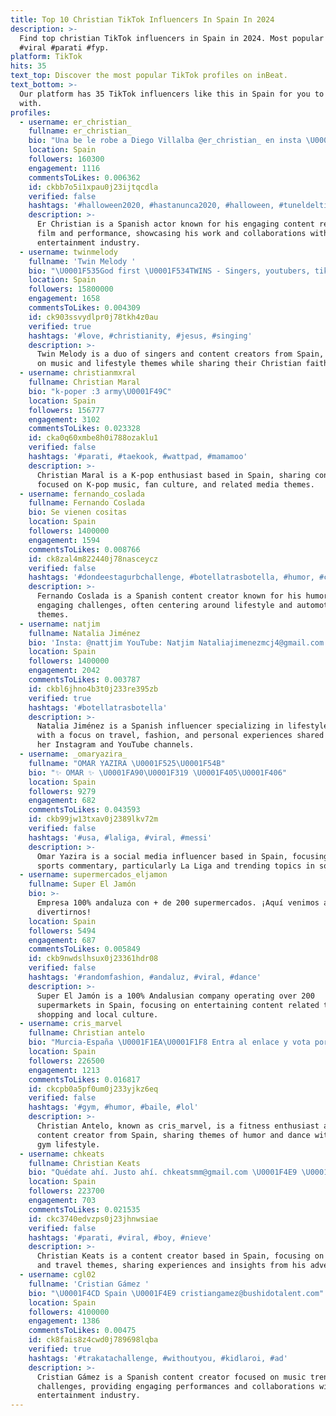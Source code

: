 ```yaml
---
title: Top 10 Christian TikTok Influencers In Spain In 2024
description: >-
  Find top christian TikTok influencers in Spain in 2024. Most popular hashtags:
  #viral #parati #fyp.
platform: TikTok
hits: 35
text_top: Discover the most popular TikTok profiles on inBeat.
text_bottom: >-
  Our platform has 35 TikTok influencers like this in Spain for you to connect
  with.
profiles:
  - username: er_christian_
    fullname: er_christian_
    bio: "Una be le robe a Diego Villalba @er_christian_ en insta \U0001F52A\U0001F44C\U0001F3FB"
    location: Spain
    followers: 160300
    engagement: 1116
    commentsToLikes: 0.006362
    id: ckbb7o5i1xpau0j23ijtqcdla
    verified: false
    hashtags: '#halloween2020, #hastanunca2020, #halloween, #tuneldeltiempo'
    description: >-
      Er Christian is a Spanish actor known for his engaging content related to
      film and performance, showcasing his work and collaborations within the
      entertainment industry.
  - username: twinmelody
    fullname: 'Twin Melody '
    bio: "\U0001F535God first \U0001F534TWINS - Singers, youtubers, tiktokers ;) \U0001F4CDSpain \U0001F497LOVE YOU"
    location: Spain
    followers: 15800000
    engagement: 1658
    commentsToLikes: 0.004309
    id: ck903ssvydlpr0j78tkh4z0au
    verified: true
    hashtags: '#love, #christianity, #jesus, #singing'
    description: >-
      Twin Melody is a duo of singers and content creators from Spain, focusing
      on music and lifestyle themes while sharing their Christian faith.
  - username: christianmxral
    fullname: Christian Maral
    bio: "k-poper :3 army\U0001F49C"
    location: Spain
    followers: 156777
    engagement: 3102
    commentsToLikes: 0.023328
    id: cka0q60xmbe8h0i788ozaklu1
    verified: false
    hashtags: '#parati, #taekook, #wattpad, #mamamoo'
    description: >-
      Christian Maral is a K-pop enthusiast based in Spain, sharing content
      focused on K-pop music, fan culture, and related media themes.
  - username: fernando_coslada
    fullname: Fernando Coslada
    bio: Se vienen cositas
    location: Spain
    followers: 1400000
    engagement: 1594
    commentsToLikes: 0.008766
    id: ck8zal4m822440j78nasceycz
    verified: false
    hashtags: '#dondeestagurbchallenge, #botellatrasbotella, #humor, #citroenami'
    description: >-
      Fernando Coslada is a Spanish content creator known for his humor and
      engaging challenges, often centering around lifestyle and automotive
      themes.
  - username: natjim
    fullname: Natalia Jiménez
    bio: 'Insta: @nattjim YouTube: Natjim Nataliajimenezmcj4@gmail.com'
    location: Spain
    followers: 1400000
    engagement: 2042
    commentsToLikes: 0.003787
    id: ckbl6jhno4b3t0j233re395zb
    verified: true
    hashtags: '#botellatrasbotella'
    description: >-
      Natalia Jiménez is a Spanish influencer specializing in lifestyle content,
      with a focus on travel, fashion, and personal experiences shared across
      her Instagram and YouTube channels.
  - username: _omaryazira_
    fullname: "OMAR YAZIRA \U0001F525\U0001F54B"
    bio: "✨ OMAR ✨ \U0001FA90\U0001F319 \U0001F405\U0001F406"
    location: Spain
    followers: 9279
    engagement: 682
    commentsToLikes: 0.043593
    id: ckb99jw13txav0j2389lkv72m
    verified: false
    hashtags: '#usa, #laliga, #viral, #messi'
    description: >-
      Omar Yazira is a social media influencer based in Spain, focusing on
      sports commentary, particularly La Liga and trending topics in soccer.
  - username: supermercados_eljamon
    fullname: Super El Jamón
    bio: >-
      Empresa 100% andaluza con + de 200 supermercados. ¡Aquí venimos a
      divertirnos!
    location: Spain
    followers: 5494
    engagement: 687
    commentsToLikes: 0.005849
    id: ckb9nwdslhsux0j23361hdr08
    verified: false
    hashtags: '#randomfashion, #andaluz, #viral, #dance'
    description: >-
      Super El Jamón is a 100% Andalusian company operating over 200
      supermarkets in Spain, focusing on entertaining content related to
      shopping and local culture.
  - username: cris_marvel
    fullname: Christian antelo
    bio: "Murcia-España \U0001F1EA\U0001F1F8 Entra al enlace y vota por mi ✅ ↘️ ⬇️ ↙️"
    location: Spain
    followers: 226500
    engagement: 1213
    commentsToLikes: 0.016817
    id: ckcpb0a5pf0um0j233yjkz6eq
    verified: false
    hashtags: '#gym, #humor, #baile, #lol'
    description: >-
      Christian Antelo, known as cris_marvel, is a fitness enthusiast and
      content creator from Spain, sharing themes of humor and dance within the
      gym lifestyle.
  - username: chkeats
    fullname: Christian Keats
    bio: "Quédate ahí. Justo ahí. chkeatsmm@gmail.com \U0001F4E9 \U0001F64B\U0001F3FD‍♂️ Madrid\U0001F4CD\U0001F680"
    location: Spain
    followers: 223700
    engagement: 703
    commentsToLikes: 0.021535
    id: ckc3740edvzps0j23jhnwsiae
    verified: false
    hashtags: '#parati, #viral, #boy, #nieve'
    description: >-
      Christian Keats is a content creator based in Spain, focusing on lifestyle
      and travel themes, sharing experiences and insights from his adventures.
  - username: cgl02
    fullname: 'Cristian Gámez '
    bio: "\U0001F4CD Spain \U0001F4E9 cristiangamez@bushidotalent.com"
    location: Spain
    followers: 4100000
    engagement: 1386
    commentsToLikes: 0.00475
    id: ck8fais8z4cwd0j789698lqba
    verified: true
    hashtags: '#trakatachallenge, #withoutyou, #kidlaroi, #ad'
    description: >-
      Cristian Gámez is a Spanish content creator focused on music trends and
      challenges, providing engaging performances and collaborations within the
      entertainment industry.
---
```


